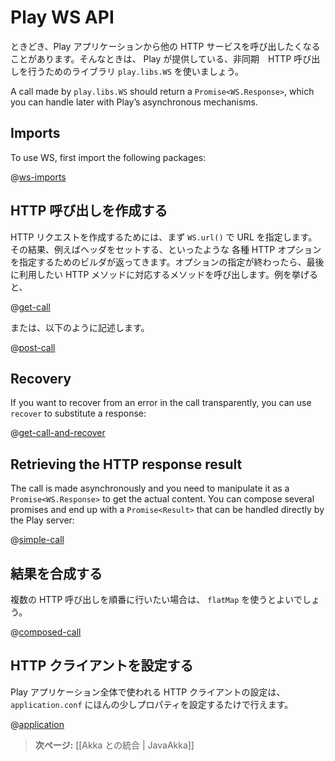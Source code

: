 <!-- translated -->
<!--
# The Play WS API
-->
# Play WS API

<!--
Sometimes you want to call other HTTP services from within a Play application. Play supports this via its `play.libs.WS` library, which provides a way to make asynchronous HTTP calls.
-->
ときどき、Play アプリケーションから他の HTTP サービスを呼び出したくなることがあります。そんなときは、 Play が提供している、非同期　HTTP 呼び出しを行うためのライブラリ `play.libs.WS` を使いましょう。

A call made by `play.libs.WS` should return a `Promise<WS.Response>`, which you can handle later with Play’s asynchronous mechanisms.

## Imports

To use WS, first import the following packages:

@[ws-imports](code/javaguide/ws/JavaWS.java)

<!--
## Making HTTP calls
-->
## HTTP 呼び出しを作成する

<!--
To make an HTTP request, you start with `WS.url()` to specify the URL. Then you get a builder that you can use to specify HTTP options, such as setting headers. You end by calling a method corresponding to the HTTP method you want to use:
-->
HTTP リクエストを作成するためには、まず `WS.url()` で URL を指定します。その結果、例えばヘッダをセットする、といったような 各種 HTTP オプションを指定するためのビルダが返ってきます。オプションの指定が終わったら、最後に利用したい HTTP メソッドに対応するメソッドを呼び出します。例を挙げると、

@[get-call](code/javaguide/ws/JavaWS.java)

<!--
Alternatively:
-->
または、以下のように記述します。

@[post-call](code/javaguide/ws/JavaWS.java)

## Recovery

If you want to recover from an error in the call transparently, you can use `recover` to substitute a response:

@[get-call-and-recover](code/javaguide/ws/JavaWS.java)

## Retrieving the HTTP response result

The call is made asynchronously and you need to manipulate it as a `Promise<WS.Response>` to get the actual content. You can compose several promises and end up with a `Promise<Result>` that can be handled directly by the Play server:

@[simple-call](code/javaguide/ws/JavaWS.java)


<!--
## Composing results
-->
## 結果を合成する

<!--
If you want to make multiple calls in sequence, this can be achieved using `flatMap`:
-->
複数の HTTP 呼び出しを順番に行いたい場合は、 `flatMap` を使うとよいでしょう。

@[composed-call](code/javaguide/ws/JavaWS.java)

<!--
## Configuring the HTTP client
-->
## HTTP クライアントを設定する

<!--
The HTTP client can be configured globally in `application.conf` via a few properties:
-->
Play アプリケーション全体で使われる HTTP クライアントの設定は、 `application.conf` にほんの少しプロパティを設定するたけで行えます。

@[application](code/javaguide/ws/application.conf)

<!--
> **Next:** [[Integrating with Akka | JavaAkka]]
-->
> **次ページ:** [[Akka との統合 | JavaAkka]]